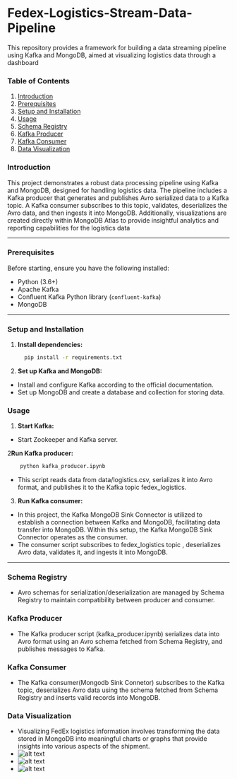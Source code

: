 # Fedex-Logistics-Stream-Data-Pipeline
This repository provides a framework for building a data streaming pipeline using Kafka and MongoDB, aimed at visualizing logistics data through a dashboard

### Table of Contents

1. [Introduction](#introduction)
2. [Prerequisites](#prerequisites)
3. [Setup and Installation](#setup-and-installation)
4. [Usage](#usage)
5. [Schema Registry](#schema-registry)
6. [Kafka Producer](#kafka-producer)
7. [Kafka Consumer](#kafka-consumer)
8. [Data Visualization](#data-Visualization)


### Introduction

This project demonstrates a robust data processing pipeline using Kafka and MongoDB, designed for handling logistics data. The pipeline includes a Kafka producer that generates and publishes Avro serialized data to a Kafka topic. A Kafka consumer subscribes to this topic, validates, deserializes the Avro data, and then ingests it into MongoDB. Additionally, visualizations are created directly within MongoDB Atlas to provide insightful analytics and reporting capabilities for the logistics data

---

### Prerequisites

Before starting, ensure you have the following installed:

- Python (3.6+)
- Apache Kafka
- Confluent Kafka Python library (`confluent-kafka`)
- MongoDB

---

### Setup and Installation


1. **Install dependencies:**

   ```bash
     pip install -r requirements.txt
   ```   
2. **Set up Kafka and MongoDB:**

- Install and configure Kafka according to the official documentation.
- Set up MongoDB and create a database and collection for storing data.

### Usage
1. **Start Kafka:**
- Start Zookeeper and Kafka server.

2**Run Kafka producer:**

```bash
    python kafka_producer.ipynb
```
- This script reads data from data/logistics.csv, serializes it into Avro format, and publishes it to the Kafka topic fedex_logistics.

3. **Run Kafka consumer:**
- In this project, the Kafka MongoDB Sink Connector is utilized to establish a connection between Kafka and MongoDB, facilitating data transfer into MongoDB. Within this setup, the Kafka MongoDB Sink Connector operates as the consumer.
- The consumer script subscribes to fedex_logistics topic , deserializes Avro data, validates it, and ingests it into MongoDB.
----------------------------------------

### **Schema Registry**
- Avro schemas for serialization/deserialization are managed by Schema Registry to maintain compatibility between producer and consumer.

### **Kafka Producer**
- The Kafka producer script (kafka_producer.ipynb) serializes data into Avro format using an Avro schema fetched from Schema Registry, and publishes messages to Kafka.

### **Kafka Consumer**
- The Kafka consumer(Mongodb Sink Connetor) subscribes to the Kafka topic, deserializes Avro data using the schema fetched from Schema Registry and inserts valid records into MongoDB.

### **Data Visualization**
- Visualizing FedEx logistics information involves transforming the data stored in MongoDB into meaningful charts or graphs that provide insights into various aspects of the shipment.
- ![alt text](/data_visualizations/datainfo3.png)
- ![alt text](/data_visualizations/datainfo2.png)
- ![alt text](/data_visualizations/datainfo1.png)
